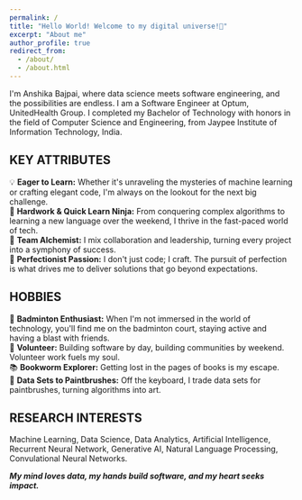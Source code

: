 ```yaml
---
permalink: /
title: "Hello World! Welcome to my digital universe!🚀"
excerpt: "About me"
author_profile: true
redirect_from: 
  - /about/
  - /about.html
---
```


I'm Anshika Bajpai, where data science meets software engineering, and the possibilities are endless. I am a Software Engineer at Optum, UnitedHealth Group. I completed my Bachelor of Technology with honors in the field of Computer Science and Engineering, from Jaypee Institute of Information Technology, India.


KEY ATTRIBUTES
---------
💡 **Eager to Learn:** Whether it's unraveling the mysteries of machine learning or crafting elegant code, I'm always on the lookout for the next big challenge. <br>
💪 **Hardwork & Quick Learn Ninja:** From conquering complex algorithms to learning a new language over the weekend, I thrive in the fast-paced world of tech. <br>
🤝 **Team Alchemist:** I mix collaboration and leadership, turning every project into a symphony of success. <br>
🌟 **Perfectionist Passion:** I don't just code; I craft. The pursuit of perfection is what drives me to deliver solutions that go beyond expectations. <br>

HOBBIES
----------
🏸 **Badminton Enthusiast:** When I'm not immersed in the world of technology, you'll find me on the badminton court, staying active and having a blast with friends. <br>
🤝 **Volunteer:** Building software by day, building communities by weekend. Volunteer work fuels my soul. <br>
📚 **Bookworm Explorer:** Getting lost in the pages of books is my escape.<br>
🎨 **Data Sets to Paintbrushes:** Off the keyboard, I trade data sets for paintbrushes, turning algorithms into art.<br>


RESEARCH INTERESTS
--------
Machine Learning, Data Science, Data Analytics, Artificial Intelligence, Recurrent Neural Network, Generative AI, Natural Language Processing, Convulational Neural Networks.


***My mind loves data, my hands build software, and my heart seeks impact.***
